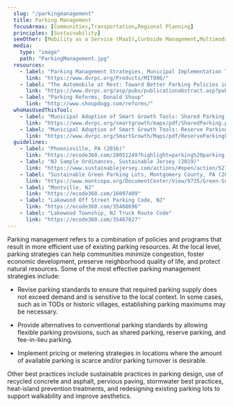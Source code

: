 ```yaml
---
  slug: "/parkingmanagement"
  title: Parking Management
  focusAreas: [Communities,Transportation,Regional Planning]
  principles: [Sustainability]
  seeOther: [Mobility as a Service (MaaS),Curbside Management,Multimodal Transportation Hubs and Connections,IoT and Smart Communities]
  media: 
    type: "image"
    path: "ParkingManagement.jpg"
  resources: 
    - label: "Parking Management Strategies, Municipal Implementation Tool #006, DVRPC"
      link: "https://www.dvrpc.org/Products/MIT006/"
    - label: "The Automobile at Rest: Toward Better Parking Policies in the Delaware Valley, DVRPC"
      link: "https://www.dvrpc.org/asp/pubs/publicationabstract.asp?pub_id=08081A"
    - label: "Parking Reforms, Donald Shoup"
      link: "http://www.shoupdogg.com/reforms/"  
  whoHasUsedThisTool: 
    - label: "Municipal Adoption of Smart Growth Tools: Shared Parking (2020)"
      link: "https://www.dvrpc.org/smartgrowth/maps/pdf/SharedParking.pdf"
    - label: "Municipal Adoption of Smart Growth Tools: Reserve Parking and Fee in Lieu Parking (2020)"
      link: "https://www.dvrpc.org/SmartGrowth/Maps/pdf/ReserveParkingFeeInLieu.pdf"
  guidelines: 
    - label: "Phoenixville, PA (2016)"
      link: "https://ecode360.com/28051249?highlight=parking%20parking,parking,parked,parks,park#28051249"
    - label: "NJ Sample Ordinances, Sustainable Jersey (2019)"
      link: "https://www.sustainablejersey.com/actions/#open/action/527"
    - label: "Sustainable Green Parking Lots, Montgomery County, PA (2016)"
      link: "https://www.montcopa.org/DocumentCenter/View/9735/Green-Sustainable-Parking-Guide-2_10_2016-Web?bidId="
    - label: "Montville, NJ"
      link: "https://ecode360.com/16097409"
    - label: "Lakewood Off Street Parking Code, NJ"
      link: "https://ecode360.com/35468696"
    - label: "Lakewood Township, NJ Truck Route Code"
      link: "https://ecode360.com/35467027"
---
```


Parking management refers to a combination of policies and programs that result in more efficient use of existing parking resources. At the local level, parking strategies can help communities minimize congestion, foster economic development, preserve neighborhood quality of life, and protect natural resources. Some of the most effective parking management strategies include:

- Revise parking standards to ensure that required parking supply does not exceed demand and is sensitive to the local context. In some cases, such as in TODs or historic villages, establishing parking maximums may be necessary.

- Provide alternatives to conventional parking standards by allowing flexible parking provisions, such as shared parking, reserve parking, and fee-in-lieu parking.

- Implement pricing or metering strategies in locations where the amount of available parking is scarce and/or parking turnover is desirable.

Other best practices include sustainable practices in parking design, use of recycled concrete and asphalt, pervious paving, stormwater best practices, heat-island prevention treatments, and redesigning existing parking lots to support walkability and improve aesthetics.
